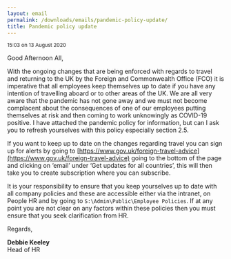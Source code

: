 ```yaml
---
layout: email
permalink: /downloads/emails/pandemic-policy-update/
title: Pandemic policy update
---
```


<small>15:03 on 13 August 2020</small>

Good Afternoon All,

With the ongoing changes that are being enforced with regards to travel and returning to the UK by the Foreign and Commonwealth Office (FCO) it is imperative that all employees keep themselves up to date if you have any intention of travelling aboard or to other areas of the UK. We are all very aware that the pandemic has not gone away and we must not become complacent about the consequences of one of our employees putting themselves at risk and then coming to work unknowingly as COVID-19 positive. I have attached the pandemic policy for information, but can I ask you to refresh yourselves with this policy especially section 2.5.

If you want to keep up to date on the changes regarding travel you can sign up for alerts by going to [https://www.gov.uk/foreign-travel-advice](https://www.gov.uk/foreign-travel-advice) going to the bottom of the page and clicking on ‘email’ under ‘Get updates for all countries’, this will then take you to create subscription where you can subscribe.

It is your responsibility to ensure that you keep yourselves up to date with all company policies and these are accessible either via the intranet, on People HR and by going to `S:\Admin\Public\Employee Policies`.  If at any point you are not clear on any factors within these policies then you must ensure that you seek clarification from HR.

Regards,

**Debbie Keeley**<br>
Head of HR